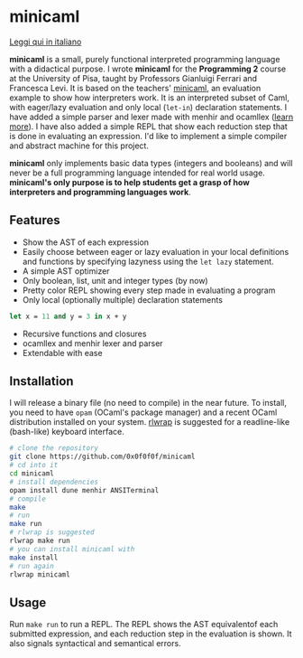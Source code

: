 # minicaml

[Leggi qui in italiano](https://github.com/0x0f0f0f/minicaml/blob/master/README-it.md)

**minicaml** is a small, purely functional interpreted programming language with
a didactical purpose. I wrote **minicaml** for the **Programming 2** course at
the University of Pisa, taught by Professors Gianluigi Ferrari and Francesca
Levi. It is based on the teachers'
[minicaml](http://pages.di.unipi.it/levi/codice-18/evalFunEnvFull.ml), an
evaluation example to show how interpreters work. It is an interpreted subset of
Caml, with eager/lazy evaluation and only local (`let-in`) declaration statements. I
have added a simple parser and lexer made with menhir and ocamllex ([learn
more](https://v1.realworldocaml.org/v1/en/html/parsing-with-ocamllex-and-menhir.html)).
I have also added a simple REPL that show each reduction step that is done in
evaluating an expression. I'd like to implement a simple compiler and abstract
machine for this project.

**minicaml** only implements basic data types (integers and booleans) and will
never be a full programming language intended for real world usage. **minicaml's only
purpose is to help students get a grasp of how interpreters and programming
languages work**.

## Features

* Show the AST of each expression
* Easily choose between eager or lazy evaluation in your local definitions and
  functions by specifying lazyness using the `let lazy` statement.
* A simple AST optimizer
* Only boolean, list, unit and integer types (by now)
* Pretty color REPL showing every step made in evaluating a program
* Only local (optionally multiple) declaration statements
```ocaml
let x = 11 and y = 3 in x + y
```
* Recursive functions and closures
* ocamllex and menhir lexer and parser
* Extendable with ease

## Installation
I will release a binary file (no need to compile) in the near future. To
install, you need to have `opam` (OCaml's package manager) and a recent OCaml
distribution installed on your system.
[rlwrap](https://github.com/hanslub42/rlwrap) is suggested for a readline-like
(bash-like) keyboard interface.

```bash
# clone the repository
git clone https://github.com/0x0f0f0f/minicaml
# cd into it
cd minicaml
# install dependencies
opam install dune menhir ANSITerminal
# compile
make
# run
make run
# rlwrap is suggested
rlwrap make run
# you can install minicaml with
make install
# run again
rlwrap minicaml
```

## Usage

Run `make run` to run a REPL. The REPL shows the AST equivalentof each submitted
expression, and each reduction step in the evaluation is shown. It also signals
syntactical and semantical errors.
